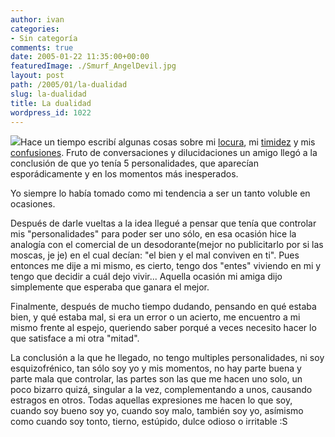 ```yaml
---
author: ivan
categories:
- Sin categoría
comments: true
date: 2005-01-22 11:35:00+00:00
featuredImage: ./Smurf_AngelDevil.jpg
layout: post
path: /2005/01/la-dualidad
slug: la-dualidad
title: La dualidad
wordpress_id: 1022
---
```


![](http://photos1.blogger.com/img/39/1190/320/Smurf_Angel%26Devil.jpg)Hace un tiempo escribí algunas cosas sobre mi [locura](http://www.usm.edu.ec/icampana/index.php?option=content&task=view&id=18&Itemid=61), mi [timidez](http://www.usm.edu.ec/icampana/index.php?option=content&task=view&id=6&Itemid=61) y mis [confusiones](http://ivan.campananaranjo.com/2004/09/12/lo-inconsciente-del-subconciente/). Fruto de conversaciones y dilucidaciones un amigo llegó a la conclusión de que yo tenía 5 personalidades, que aparecían esporádicamente y en los momentos más inesperados.

Yo siempre lo había tomado como mi tendencia a ser un tanto voluble en ocasiones.

Después de darle vueltas a la idea llegué a pensar que tenía que controlar mis "personalidades" para poder ser uno sólo, en esa ocasión hice la analogía con el comercial de un desodorante(mejor no publicitarlo por si las moscas, je je) en el cual decían: "el bien y el mal conviven en ti". Pues entonces me dije a mi mismo, es cierto, tengo dos "entes" viviendo en mi y tengo que decidir a cuál dejo vivir... Aquella ocasión mi amiga dijo simplemente que esperaba que ganara el mejor.

Finalmente, después de mucho tiempo dudando, pensando en qué estaba bien, y qué estaba mal, si era un error o un acierto, me encuentro a mi mismo frente al espejo, queriendo saber porqué a veces necesito hacer lo que satisface a mi otra "mitad".

La conclusión a la que he llegado, no tengo multiples personalidades, ni soy esquizofrénico, tan sólo soy yo y mis momentos, no hay parte buena y parte mala que controlar, las partes son las que me hacen uno solo, un poco bizarro quizá, singular a la vez, complementando a unos, causando estragos en otros. Todas aquellas expresiones me hacen lo que soy, cuando soy bueno soy yo, cuando soy malo, también soy yo, asímismo como cuando soy tonto, tierno, estúpido, dulce odioso o irritable :S